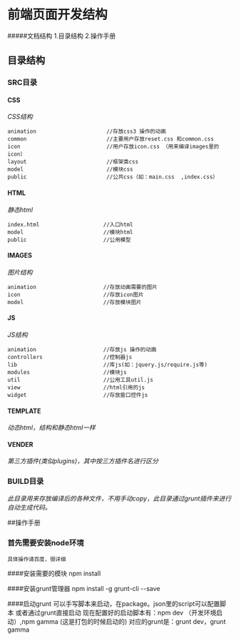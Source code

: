 # 前端页面开发结构
#####文档结构
    1.目录结构
    2.操作手册

## 目录结构
### SRC目录
#### CSS
_CSS结构_

    animation                      //存放css3 操作的动画
    common                         //主要用户存放reset.css 和common.css
    icon                           //用户存放icon.css （用来编译images里的icon）
    layout                         //框架类css
    model                          //模块css
    public                         //公共css（如：main.css  ,index.css）

#### HTML
_静态html_

    index.html                    //入口html
    model                         //模块html
    public                        //公用模型

#### IMAGES
_图片结构_

    animation                     //存放动画需要的图片
    icon                          //存放icon图片
    model                         //存放模块图片

#### JS
_JS结构_

    animation                     //存放js 操作的动画
    controllers                   //控制器js
    lib                           //库js(如：jquery.js/require.js等)
    modules                       //模块js
    util                          //公用工具util.js
    view                          //html引用的js
    widget                        //存放窗口控件js

#### TEMPLATE
_动态html，结构和静态html一样_
#### VENDER
_第三方插件(类似plugins)，其中按三方插件名进行区分_

### BUILD目录
_此目录用来存放编译后的各种文件，不用手动copy，此目录通过grunt插件来进行自动生成代码。_


##操作手册

### 首先需要安装node环境
    具体操作请百度，很详细

####安装需要的模块
    npm install

####安装grunt管理器
    npm install -g grunt-cli --save

####启动grunt
    可以手写脚本来启动，在package。json里的script可以配置脚本
    或者通过grunt直接启动
    现在配置好的启动脚本有：npm dev （开发环境启动）,npm gamma (这是打包的时候启动的)
    对应的grunt是：grunt dev，grunt gamma